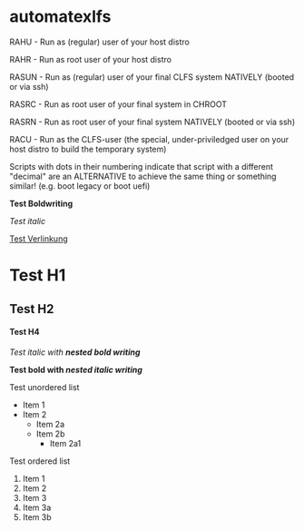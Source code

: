 # automatexlfs

RAHU - Run as (regular) user of your host distro

RAHR - Run as root user of your host distro

RASUN - Run as (regular) user of your final CLFS system NATIVELY (booted or via ssh)

RASRC - Run as root user of your final system in CHROOT

RASRN - Run as root user of your final system NATIVELY (booted or via ssh)

RACU - Run as the CLFS-user (the special, under-priviledged user on your host distro to build the temporary system)

Scripts with dots in their numbering indicate that script with a different "decimal" are an ALTERNATIVE to achieve the same thing or something similar! (e.g. boot legacy or boot uefi)



**Test Boldwriting**

*Test italic*

[Test Verlinkung](http://www.google.de)

# Test H1
## Test H2
#### Test H4

_Test italic with **nested bold writing**_

__Test bold with *nested italic writing*__

Test unordered list

* Item 1
* Item 2
  * Item 2a
  * Item 2b
    * Item 2a1
  
Test ordered list

1. Item 1
2. Item 2
3. Item 3
 1. Item 3a
 2. Item 3b

